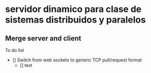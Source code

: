# servidor dinamico para clase de sistemas distribuidos y paralelos


## Merge server and client 

To do list
- [] Switch from web sockets to generic TCP pull/request format
  - [] test  